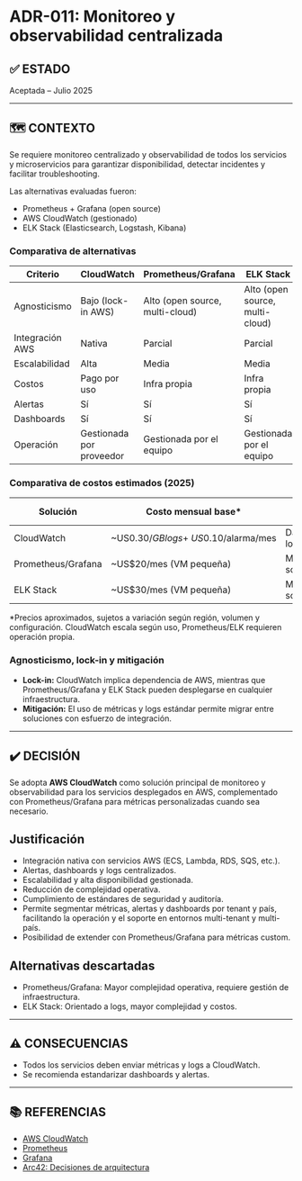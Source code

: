 # ADR-011: Monitoreo y observabilidad centralizada

## ✅ ESTADO

Aceptada – Julio 2025

---

## 🗺️ CONTEXTO

Se requiere monitoreo centralizado y observabilidad de todos los servicios y microservicios para garantizar disponibilidad, detectar incidentes y facilitar troubleshooting.

Las alternativas evaluadas fueron:

- Prometheus + Grafana (open source)
- AWS CloudWatch (gestionado)
- ELK Stack (Elasticsearch, Logstash, Kibana)

### Comparativa de alternativas

| Criterio                | CloudWatch | Prometheus/Grafana | ELK Stack |
|------------------------|------------|--------------------|-----------|
| Agnosticismo           | Bajo (lock-in AWS) | Alto (open source, multi-cloud) | Alto (open source, multi-cloud) |
| Integración AWS        | Nativa     | Parcial            | Parcial   |
| Escalabilidad          | Alta       | Media              | Media     |
| Costos                 | Pago por uso | Infra propia      | Infra propia |
| Alertas                | Sí         | Sí                 | Sí        |
| Dashboards             | Sí         | Sí                 | Sí        |
| Operación              | Gestionada por proveedor | Gestionada por el equipo | Gestionada por el equipo |

### Comparativa de costos estimados (2025)

| Solución        | Costo mensual base* | Costos adicionales | Infraestructura propia |
|-----------------|---------------------|--------------------|-----------------------|
| CloudWatch      | ~US$0.30/GB logs + ~US$0.10/alarma/mes | Dashboards, logs   | No                    |
| Prometheus/Grafana | ~US$20/mes (VM pequeña) | Mantenimiento, soporte | Sí                    |
| ELK Stack       | ~US$30/mes (VM pequeña) | Mantenimiento, soporte | Sí                    |

*Precios aproximados, sujetos a variación según región, volumen y configuración. CloudWatch escala según uso, Prometheus/ELK requieren operación propia.

### Agnosticismo, lock-in y mitigación

- **Lock-in:** CloudWatch implica dependencia de AWS, mientras que Prometheus/Grafana y ELK Stack pueden desplegarse en cualquier infraestructura.
- **Mitigación:** El uso de métricas y logs estándar permite migrar entre soluciones con esfuerzo de integración.

---

## ✔️ DECISIÓN

Se adopta **AWS CloudWatch** como solución principal de monitoreo y observabilidad para los servicios desplegados en AWS, complementado con Prometheus/Grafana para métricas personalizadas cuando sea necesario.

## Justificación

- Integración nativa con servicios AWS (ECS, Lambda, RDS, SQS, etc.).
- Alertas, dashboards y logs centralizados.
- Escalabilidad y alta disponibilidad gestionada.
- Reducción de complejidad operativa.
- Cumplimiento de estándares de seguridad y auditoría.
- Permite segmentar métricas, alertas y dashboards por tenant y país, facilitando la operación y el soporte en entornos multi-tenant y multi-país.
- Posibilidad de extender con Prometheus/Grafana para métricas custom.

## Alternativas descartadas

- Prometheus/Grafana: Mayor complejidad operativa, requiere gestión de infraestructura.
- ELK Stack: Orientado a logs, mayor complejidad y costos.

---

## ⚠️ CONSECUENCIAS

- Todos los servicios deben enviar métricas y logs a CloudWatch.
- Se recomienda estandarizar dashboards y alertas.

---

## 📚 REFERENCIAS

- [AWS CloudWatch](https://aws.amazon.com/cloudwatch/)
- [Prometheus](https://prometheus.io/)
- [Grafana](https://grafana.com/)
- [Arc42: Decisiones de arquitectura](https://arc42.org/decision/)
